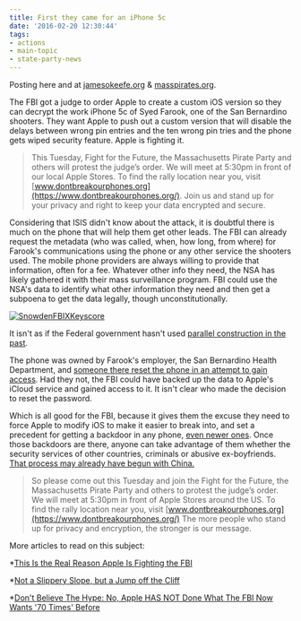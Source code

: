 ```yaml
---
title: First they came for an iPhone 5c
date: '2016-02-20 12:30:44'
tags:
- actions
- main-topic
- state-party-news
---
```


Posting here and at 
[jamesokeefe.org](https://www.jamesokeefe.org) & 
[masspirates.org](https://masspirates.org).

The FBI got a judge to order Apple to create a custom iOS version so they can decrypt the work iPhone 5c of Syed Farook, one of the San Bernardino shooters. They want Apple to push out a custom version that will disable the delays between wrong pin entries and the ten wrong pin tries and the phone gets wiped security feature. Apple is fighting it.

>This Tuesday, Fight for the Future, the Massachusetts Pirate Party and others will protest the judge’s order. We will meet at 5:30pm in front of our local Apple Stores. To find the rally location near you, visit 
[www.dontbreakourphones.org](https://www.dontbreakourphones.org/). Join us and stand up for your privacy and right to keep your data encrypted and secure.

Considering that ISIS didn't know about the attack, it is doubtful there is much on the phone that will help them get other leads. The FBI can already request the metadata (who was called, when, how long, from where) for Farook's communications using the phone or any other service the shooters used. The mobile phone providers are always willing to provide that information, often for a fee. Whatever other info they need, the NSA has likely gathered it with their mass surveillance program. FBI could use the NSA's data to identify what other information they need and then get a subpoena to get the data legally, though unconstitutionally.


[![SnowdenFBIXKeyscore](https://uspirates.org/img/SnowdenFBIXKeyscore.png)](https://twitter.com/onekade/status/700840331412164609)

It isn't as if the Federal government hasn't used 
[parallel construction in the past](https://www.washingtonpost.com/news/the-switch/wp/2013/08/05/the-nsa-is-giving-your-phone-records-to-the-dea-and-the-dea-is-covering-it-up/).

The phone was owned by Farook's employer, the San Bernardino Health Department, and 
[someone there reset the phone in an attempt to gain access](https://www.techdirt.com/articles/20160219/17463033656/footnote-reveals-that-san-bernardino-health-dept-reset-syed-farooks-password-which-is-why-were-now-this-mess.shtml). Had they not, the FBI could have backed up the data to Apple's iCloud service and gained access to it. It isn't clear who made the decision to reset the password.

Which is all good for the FBI, because it gives them the excuse they need to force Apple to modify iOS to make it easier to break into, and set a precedent for getting a backdoor in any phone, 
[even newer ones](https://www.techdirt.com/articles/20160218/10371233643/yes-backdoor-that-fbi-is-requesting-can-work-modern-iphones-too.shtml). Once those backdoors are there, anyone can take advantage of them whether the security services of other countries, criminals or abusive ex-boyfriends. 
[That process may already have begun with China.](http://qz.com/332059/apple-is-reportedly-giving-the-chinese-government-access-to-its-devices-for-a-security-assessment/)

>So please come out this Tuesday and join the Fight for the Future, the Massachusetts Pirate Party and others to protest the judge’s order. We will meet at 5:30pm in front of Apple Stores around the US.  To find the rally location near you, visit 
[www.dontbreakourphones.org](https://www.dontbreakourphones.org/) The more people who stand up for privacy and encryption, the stronger is our message.

More articles to read on this subject:

*[This Is the Real Reason Apple Is Fighting the FBI](http://time.com/4229601/real-reason-apple-is-fighting-the-fbi/)

	
*[Not a Slippery Slope, but a Jump off the Cliff](https://lawfareblog.com/not-slippery-slope-jump-cliff)

	
*[Don't Believe The Hype: No, Apple HAS NOT Done What The FBI Now Wants '70 Times' Before](https://www.techdirt.com/articles/20160219/07072533648/dont-believe-hype-no-apple-has-not-done-what-fbi-now-wants-70-times-before.shtml)
